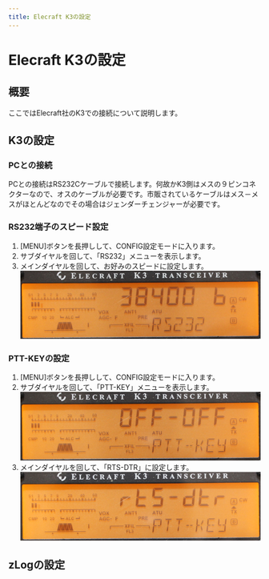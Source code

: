 ```yaml
---
title: Elecraft K3の設定
---
```


# Elecraft K3の設定

## 概要

ここではElecraft社のK3での接続について説明します。

## K3の設定

### PCとの接続

PCとの接続はRS232Cケーブルで接続します。何故かK3側はメスの９ピンコネクターなので、オスのケーブルが必要です。市販されているケーブルはメス－メスがほとんどなのでその場合はジェンダーチェンジャーが必要です。  

### RS232端子のスピード設定

1. \[MENU\]ボタンを長押しして、CONFIG設定モードに入ります。
2. サブダイヤルを回して、「RS232」メニューを表示します。
3. メインダイヤルを回して、お好みのスピードに設定します。
![設定例](https://github.com/nextzlog/use.zlog.org/blob/master/images/k3_config_rs232.png?raw=true)

### PTT-KEYの設定

1. \[MENU\]ボタンを長押しして、CONFIG設定モードに入ります。
2. サブダイヤルを回して、「PTT-KEY」メニューを表示します。
![設定例](https://github.com/nextzlog/use.zlog.org/blob/master/images/k3_config_ptt-key_off-off.png?raw=true)
3. メインダイヤルを回して、「RTS-DTR」に設定します。
![設定例](https://github.com/nextzlog/use.zlog.org/blob/master/images/k3_config_ptt-key_rts-dtr.png?raw=true)

## zLogの設定


